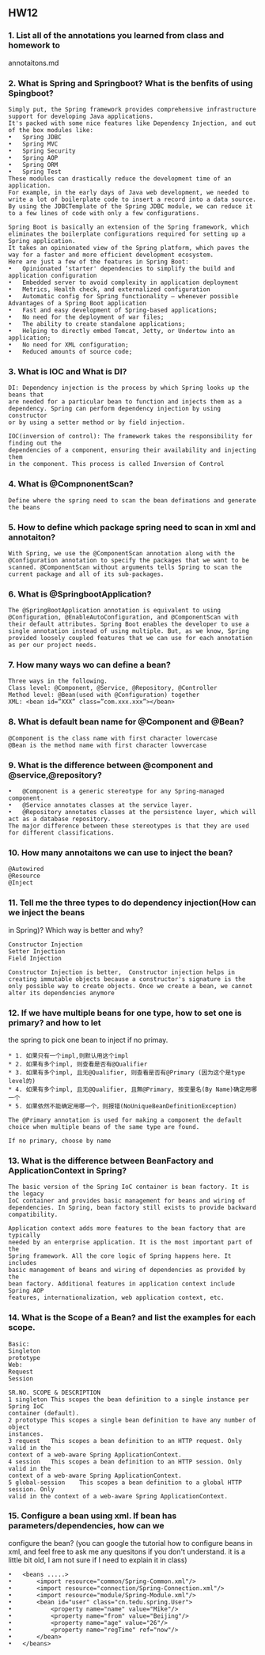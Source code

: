 ## HW12

### 1. List all of the annotations you learned from class and homework to
annotaitons.md

### 2. What is Spring and Springboot? What is the benfits of using Spingboot?
```
Simply put, the Spring framework provides comprehensive infrastructure support for developing Java applications.
It's packed with some nice features like Dependency Injection, and out of the box modules like:
•	Spring JDBC
•	Spring MVC
•	Spring Security
•	Spring AOP
•	Spring ORM
•	Spring Test
These modules can drastically reduce the development time of an application.
For example, in the early days of Java web development, we needed to write a lot of boilerplate code to insert a record into a data source. By using the JDBCTemplate of the Spring JDBC module, we can reduce it to a few lines of code with only a few configurations.

Spring Boot is basically an extension of the Spring framework, which eliminates the boilerplate configurations required for setting up a Spring application.
It takes an opinionated view of the Spring platform, which paves the way for a faster and more efficient development ecosystem.
Here are just a few of the features in Spring Boot:
•	Opinionated ‘starter' dependencies to simplify the build and application configuration
•	Embedded server to avoid complexity in application deployment
•	Metrics, Health check, and externalized configuration
•	Automatic config for Spring functionality – whenever possible
Advantages of a Spring Boot application
•	Fast and easy development of Spring-based applications;
•	No need for the deployment of war files;
•	The ability to create standalone applications;
•	Helping to directly embed Tomcat, Jetty, or Undertow into an application;
•	No need for XML configuration;
•	Reduced amounts of source code;
```

### 3. What is IOC and What is DI?
```
DI: Dependency injection is the process by which Spring looks up the beans that
are needed for a particular bean to function and injects them as a
dependency. Spring can perform dependency injection by using constructor
or by using a setter method or by field injection.

IOC(inversion of control): The framework takes the responsibility for finding out the
dependencies of a component, ensuring their availability and injecting them
in the component. This process is called Inversion of Control
```

### 4. What is @CompnonentScan?
```
Define where the spring need to scan the bean definations and generate the beans 
```

### 5. How to define which package spring need to scan in xml and annotaiton?
```
With Spring, we use the @ComponentScan annotation along with the @Configuration annotation to specify the packages that we want to be scanned. @ComponentScan without arguments tells Spring to scan the current package and all of its sub-packages.

```

### 6. What is @SpringbootApplication?
```
The @SpringBootApplication annotation is equivalent to using @Configuration, @EnableAutoConfiguration, and @ComponentScan with their default attributes. Spring Boot enables the developer to use a single annotation instead of using multiple. But, as we know, Spring provided loosely coupled features that we can use for each annotation as per our project needs.
```

### 7. How many ways wo can define a bean?
```
Three ways in the following.
Class level: @Component, @Service, @Repository, @Controller
Method level: @Bean(used with @Configuration) together
XML: <bean id=”XXX” class=”com.xxx.xxx”></bean>
```

### 8. What is default bean name for @Component and @Bean?
```
@Component is the class name with first character lowercase
@Bean is the method name with first character lowvercase
```

### 9. What is the difference between @component and @service,@repository?
```
•	@Component is a generic stereotype for any Spring-managed component.
•	@Service annotates classes at the service layer.
•	@Repository annotates classes at the persistence layer, which will act as a database repository.
The major difference between these stereotypes is that they are used for different classifications. 

```

### 10. How many annotaitons we can use to inject the bean?
```
@Autowired
@Resource
@Inject
```

### 11. Tell me the three types to do dependency injection(How can we inject the beans
in Spring)? Which way is better and why?
```
Constructor Injection
Setter Injection
Field Injection

Constructor Injection is better,  Constructor injection helps in creating immutable objects because a constructor's signature is the only possible way to create objects. Once we create a bean, we cannot alter its dependencies anymore

```

### 12. If we have multiple beans for one type, how to set one is primary? and how to let
the spring to pick one bean to inject if no primay.
```
* 1. 如果只有一个impl,则默认用这个impl
* 2. 如果有多个impl, 则查看是否有@Qualifier
* 3. 如果有多个impl, 且无@Qualifier, 则查看是否有@Primary (因为这个是type level的)
* 4. 如果有多个impl, 且无@Qualifier, 且無@Primary, 按变量名(By Name)确定用哪一个
* 5. 如果依然不能确定用哪一个，则报错(NoUniqueBeanDefinitionException)

The @Primary annotation is used for making a component the default choice when multiple beans of the same type are found.

If no primary, choose by name
```

### 13. What is the difference between BeanFactory and ApplicationContext in Spring?
```
The basic version of the Spring IoC container is bean factory. It is the legacy
IoC container and provides basic management for beans and wiring of
dependencies. In Spring, bean factory still exists to provide backward
compatibility.

Application context adds more features to the bean factory that are typically
needed by an enterprise application. It is the most important part of the
Spring framework. All the core logic of Spring happens here. It includes
basic management of beans and wiring of dependencies as provided by the
bean factory. Additional features in application context include Spring AOP
features, internationalization, web application context, etc.
```

### 14. What is the Scope of a Bean? and list the examples for each scope.
```
Basic:
Singleton
prototype
Web:
Request
Session

SR.NO. SCOPE & DESCRIPTION
1 singleton	This scopes the bean definition to a single instance per Spring IoC
container (default).
2 prototype	This scopes a single bean definition to have any number of object
instances.
3 request	This scopes a bean definition to an HTTP request. Only valid in the
context of a web-aware Spring ApplicationContext.
4 session	This scopes a bean definition to an HTTP session. Only valid in the
context of a web-aware Spring ApplicationContext.
5 global-session	This scopes a bean definition to a global HTTP session. Only
valid in the context of a web-aware Spring ApplicationContext.

```

### 15. Configure a bean using xml. If bean has parameters/dependencies, how can we
configure the bean? (you can google the tutorial how to configure beans in xml,
and feel free to ask me any quesitons if you don't understand. it is a little bit old,
I am not sure if I need to explain it in class)
```
•	<beans .....>
•	    <import resource="common/Spring-Common.xml"/>
•	    <import resource="connection/Spring-Connection.xml"/>
•	    <import resource="module/Spring-Module.xml"/>
•	  	<bean id="user" class="cn.tedu.spring.User">
•	        <property name="name" value="Mike"/>
•	        <property name="from" value="Beijing"/>
•	        <property name="age" value="26"/>
•	        <property name="regTime" ref="now"/>
•	    </bean>
•	</beans>

```
